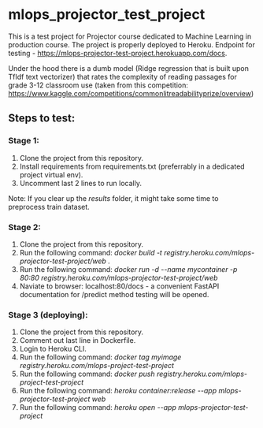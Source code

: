 # mlops_projector_test_project
This is a test project for Projector course dedicated to Machine Learning in production course. 
The project is properly deployed to Heroku. Endpoint for testing - https://mlops-projector-test-project.herokuapp.com/docs.

Under the hood there is a dumb model (Ridge regression that is built upon TfIdf text vectorizer) that rates the complexity of reading passages for grade 3-12 classroom use (taken from this competition: https://www.kaggle.com/competitions/commonlitreadabilityprize/overview)  

## Steps to test:
### Stage 1:
1. Clone the project from this repository.
2. Install requirements from requirements.txt (preferrably in a dedicated project virtual env).
3. Uncomment last 2 lines to run locally. 

Note: If you clear up the _results_ folder, it might take some time to preprocess train dataset. 

### Stage 2:
1. Clone the project from this repository.
2. Run the following command: _docker build -t registry.heroku.com/mlops-projector-test-project/web ._
3. Run the following command: _docker run -d --name mycontainer -p 80:80 registry.heroku.com/mlops-projector-test-project/web_
4. Naviate to browser: localhost:80/docs - a convenient FastAPI documentation for /predict method testing will be opened.

### Stage 3 (deploying):
1. Clone the project from this repository.
2. Comment out last line in Dockerfile.
2. Login to Heroku CLI.
3. Run the following command: _docker tag myimage registry.heroku.com/mlops-project-test-project_
4. Run the following command: _docker push registry.heroku.com/mlops-project-test-project_
5. Run the following command: _heroku container:release --app mlops-projector-test-project web_
6. Run the following command: _heroku open --app mlops-projector-test-project_
